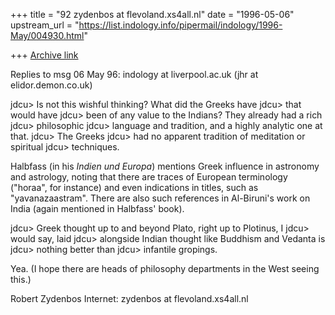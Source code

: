 +++
title = "92 zydenbos at flevoland.xs4all.nl"
date = "1996-05-06"
upstream_url = "https://list.indology.info/pipermail/indology/1996-May/004930.html"

+++
[Archive link](https://list.indology.info/pipermail/indology/1996-May/004930.html)


Replies to msg 06 May 96: indology at liverpool.ac.uk (jhr at elidor.demon.co.uk)

 jdcu> Is not this wishful thinking? What did the Greeks have
 jdcu> that would have
 jdcu> been of any value to the Indians? They already had a rich
 jdcu> philosophic
 jdcu> language and tradition, and a highly analytic one at that.
 jdcu> The Greeks
 jdcu> had no apparent tradition of meditation or spiritual
 jdcu> techniques.

Halbfass (in his _Indien und Europa_) mentions Greek influence in astronomy and
astrology, noting that there are traces of European terminology ("horaa", for
instance) and even indications in titles, such as "yavanazaastram". There are
also such references in Al-Biruni's work on India (again mentioned in Halbfass'
book).

 jdcu> Greek thought up to and beyond Plato, right up to Plotinus, I
 jdcu> would say, laid
 jdcu> alongside Indian thought like Buddhism and Vedanta is
 jdcu> nothing better than
 jdcu> infantile gropings.

Yea. (I hope there are heads of philosophy departments in the West seeing
this.)

Robert Zydenbos
Internet: zydenbos at flevoland.xs4all.nl





